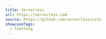 ```yaml
---
title: Serverless
url: https://serverless.com
source: https://github.com/serverless/site
showcaseTags:
  - learning
---
```

